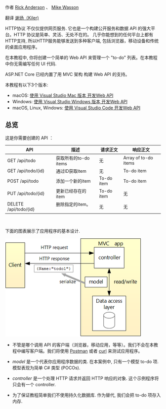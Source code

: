 作者 [Rick Anderson](https://twitter.com/RickAndMSFT) 、 [Mike Wasson](https://github.com/mikewasson)

翻译 [谢炀（Kiler)](https://github.com/kiler398/)  

<!--HTTP is not just for serving up web pages. It’s also a powerful platform for building APIs that expose services and data. HTTP is flexible and ubiquitous. Almost any platform that you can think of has an HTTP library, so HTTP services can reach a broad range of clients, including browsers, mobile devices, and traditional desktop apps.-->
HTTP协议 不仅仅提供网页服务. 它也是一个构建公开服务和数据 API 的强大平台。HTTP 协议是简单、灵活、无处不在的。 几乎你能想到的任何平台上都有HTTP支持, 所以HTTP服务能够发送到多种客户端, 包括浏览器，移动设备和传统的桌面应用程序。

<!--In this tutorial, you’ll build a web API for managing a list of "to-do" items. You won’t build a UI.-->
在本教程中, 你将创建一个简单的 Web API 来管理一个 "to-do" 列表。在本教程中你无需编写任何 UI 代码.

<!--ASP.NET Core has built-in support for MVC creating Web APIs.-->
ASP.NET Core 已经内置了用 MVC 架构 构建 Web API 的支持。

<!--There are 3 versions of this tutorial:-->
本教程有以下3个版本:

<!--* macOS: [Web API with Visual Studio for Mac](xref:tutorials/first-web-api-mac)
* Windows: [Web API with Visual Studio for Windows](xref:tutorials/first-web-api)
* macOS, Linux, Windows: [Web API with Visual Studio Code](xref:tutorials/web-api-vsc)-->
* macOS: [使用 Visual Studio Mac 版本 开发Web API](xref:tutorials/first-web-api-mac)
* Windows: [使用 Visual Studio Windows 版本 开发Web API](xref:tutorials/first-web-api)
* macOS, Linux, Windows: [使用 Visual Studio Code 开发Web API](xref:tutorials/web-api-vsc)

<!--## Overview-->
## 总览

<!--Here is the API that you’ll create:-->
这是你需要创建的 API ：

<!--|API | Description    | Request body    | Response body   |
|--- | ---- | ---- | ---- |
|GET /api/todo  | Get all to-do items | None | Array of to-do items|
|GET /api/todo/{id}  | Get an item by ID | None | To-do item|
|POST /api/todo | Add a new item | To-do item  | To-do item |
|PUT /api/todo/{id} | Update an existing item &nbsp;  | To-do item |  None |
|DELETE /api/todo/{id}  &nbsp;  &nbsp; | Delete an item &nbsp;  &nbsp;  | None  | None|-->
|API | 描述    | 请求正文    | 响应正文   |
|--- | ---- | ---- | ---- |
|GET /api/todo  | 获取所有的to-do items | 无 | Array of to-do items|
|GET /api/todo/{id}  | 通过ID获取item | 无 | To-do item|
|POST /api/todo | 添加一个新的item | To-do item  | To-do item |
|PUT /api/todo/{id} | 更新已经存在的item &nbsp;  | To-do item |  无 |
|DELETE /api/todo/{id}  &nbsp;  &nbsp; | 删除指定的item。 &nbsp;  &nbsp;  | 无  | 无|

<br>

<!--The following diagram shows the basic design of the app.-->
下面的图表展示了应用程序的基本设计.

![The client is represented by a box on the left and submits a request and receives a response from the application, a box drawn on the right. Within the application box, three boxes represent the controller, the model, and the data access layer. The request comes into the application's controller, and read/write operations occur between the controller and the data access layer. The model is serialized and returned to the client in the response.](../../tutorials/first-web-api/_static/architecture.png)

<!--* The client is whatever consumes the web API (mobile app, browser, etc). We aren’t writing a client in this tutorial. We'll use [Postman](https://www.getpostman.com/) or [curl](https://developer.apple.com/legacy/library/documentation/Darwin/Reference/ManPages/man1/curl.1.html) to test the app.-->
* 不管是哪个调用 API 的客户端（浏览器，移动应用，等等）。我们不会在本教程中编写客户端。我们将使用 [Postman](https://www.getpostman.com/) 或者 [curl](https://developer.apple.com/legacy/library/documentation/Darwin/Reference/ManPages/man1/curl.1.html) 来测试应用程序。

<!--* A *model* is an object that represents the data in your application. In this case, the only model is a to-do item. Models are represented as C# classes, also know as **P**lain **O**ld **C**# **O**bject (POCOs).-->
* *model* 是一个代表你应用程序数据的类. 在本案例中, 只有一个模型 to-do 项. 模型表现为简单 C# 类型 (POCOs).

<!--* A *controller* is an object that handles HTTP requests and creates the HTTP response. This app will have a single controller.-->
* *controller* 是一个处理 HTTP 请求并返回 HTTP 响应的对象. 这个示例程序将只会有一个 controller.

<!--* To keep the tutorial simple, the app doesn’t use a persistent database. Instead, it stores to-do items in an in-memory database.-->
* 为了保证教程简单我们不使用持久化数据库. 作为替代, 我们会把 to-do 项存入内存.
